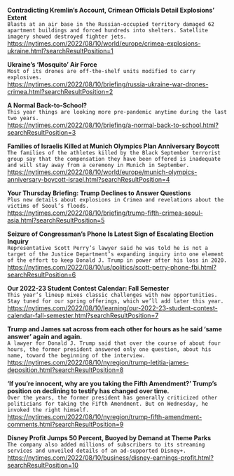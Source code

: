 **Contradicting Kremlin’s Account, Crimean Officials Detail Explosions’ Extent**\
`Blasts at an air base in the Russian-occupied territory damaged 62 apartment buildings and forced hundreds into shelters. Satellite imagery showed destroyed fighter jets.`\
https://nytimes.com/2022/08/10/world/europe/crimea-explosions-ukraine.html?searchResultPosition=1

**Ukraine’s ‘Mosquito’ Air Force**\
`Most of its drones are off-the-shelf units modified to carry explosives.`\
https://nytimes.com/2022/08/10/briefing/russia-ukraine-war-drones-crimea.html?searchResultPosition=2

**A Normal Back-to-School?**\
`This year things are looking more pre-pandemic anytime during the last two years.`\
https://nytimes.com/2022/08/10/briefing/a-normal-back-to-school.html?searchResultPosition=3

**Families of Israelis Killed at Munich Olympics Plan Anniversary Boycott**\
`The families of the athletes killed by the Black September terrorist group say that the compensation they have been offered is inadequate and will stay away from a ceremony in Munich in September.`\
https://nytimes.com/2022/08/10/world/europe/munich-olympics-anniversary-boycott-israel.html?searchResultPosition=4

**Your Thursday Briefing: Trump Declines to Answer Questions**\
`Plus new details about explosions in Crimea and revelations about the victims of Seoul’s floods.`\
https://nytimes.com/2022/08/10/briefing/trump-fifth-crimea-seoul-asia.html?searchResultPosition=5

**Seizure of Congressman’s Phone Is Latest Sign of Escalating Election Inquiry**\
`Representative Scott Perry’s lawyer said he was told he is not a target of the Justice Department’s expanding inquiry into one element of the effort to keep Donald J. Trump in power after his loss in 2020.`\
https://nytimes.com/2022/08/10/us/politics/scott-perry-phone-fbi.html?searchResultPosition=6

**Our 2022-23 Student Contest Calendar: Fall Semester**\
`This year’s lineup mixes classic challenges with new opportunities. Stay tuned for our spring offerings, which we’ll add later this year.`\
https://nytimes.com/2022/08/10/learning/our-2022-23-student-contest-calendar-fall-semester.html?searchResultPosition=7

**Trump and James sat across from each other for hours as he said ‘same answer’ again and again.**\
`A lawyer for Donald J. Trump said that over the course of about four hours, the former president answered only one question, about his name, toward the beginning of the interview.`\
https://nytimes.com/2022/08/10/nyregion/trump-letitia-james-deposition.html?searchResultPosition=8

**‘If you’re innocent, why are you taking the Fifth Amendment?’ Trump’s position on declining to testify has changed over time.**\
`Over the years, the former president has generally criticized other politicians for taking the Fifth Amendment. But on Wednesday, he invoked the right himself.`\
https://nytimes.com/2022/08/10/nyregion/trump-fifth-amendment-comments.html?searchResultPosition=9

**Disney Profit Jumps 50 Percent, Buoyed by Demand at Theme Parks**\
`The company also added millions of subscribers to its streaming services and unveiled details of an ad-supported Disney+.`\
https://nytimes.com/2022/08/10/business/disney-earnings-profit.html?searchResultPosition=10

